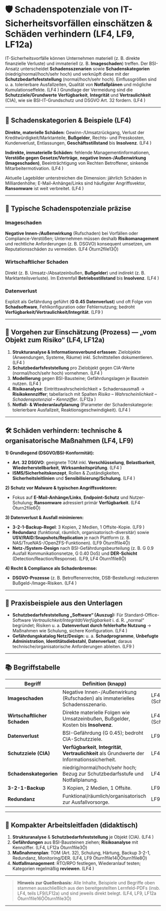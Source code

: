 # 🛡️ Schadenspotenziale von IT-Sicherheitsvorfällen einschätzen & Schäden verhindern (LF4, LF9, LF12a) 

IT-Sicherheitsvorfälle können Unternehmen materiell (z. B. direkte finanzielle Verluste) und immateriell (z. B. **Imageschaden**) treffen. Der BSI-Ansatz unterscheidet **Schadensszenarien** sowie **Schadenskategorien** (niedrig/normal/hoch/sehr hoch) und verknüpft diese mit der **Schutzbedarfsfeststellung** (normal/hoch/sehr hoch). Einflussgrößen sind u. a. tolerierbare Ausfallzeiten, Qualität von **Notfallplänen** und mögliche Kumulationseffekte. (LF4 )
Grundlage der Vermeidung sind die **Schutzziele/Grundwerte** **Verfügbarkeit**, **Integrität** und **Vertraulichkeit** (CIA), wie sie BSI-IT-Grundschutz und DSGVO Art. 32 fordern. (LF4 )

---

## 🎯 Schadenskategorien & Beispiele (LF4)

**Direkte, materielle Schäden:** Gewinn-/Umsatzrückgang, Verlust der Kreditwürdigkeit/Marktanteile, **Bußgelder**, Rechts- und Presskosten, Kundenverlust, Entlassungen, **Geschäftsstillstand** bis **Insolvenz**. (LF4 )

**Indirekte, immaterielle Schäden:** fehlende Managementinformationen, **Verstöße gegen Gesetze/Verträge**, **negative Innen-/Außenwirkung (**Imageschaden**)**, Beeinträchtigung von Rechten Betroffener, sinkende Mitarbeitermotivation. (LF4 )

Aktuelle Lagebilder unterstreichen die Dimension: jährlich Schäden in Milliardenhöhe; E-Mail-Anhänge/Links sind häufigster Angriffsvektor, **Ransomware** ist weit verbreitet. (LF4 )

---

## 🧩 Typische Schadenspotenziale präzise

### **Imageschaden**

**Negative Innen-/Außenwirkung** (Rufschaden) bei Vorfällen oder Compliance-Verstößen; Unternehmen müssen deshalb **Risikomanagement** und rechtliche Anforderungen (z. B. DSGVO) konsequent umsetzen, um Reputationsschäden zu vermeiden. (LF4 turn2file13)

### **Wirtschaftlicher Schaden**

Direkt (z. B. Umsatz-/Absatzeinbußen, **Bußgelder**) und indirekt (z. B. Marktanteilsverluste). Im Extremfall **Betriebsstillstand** bis **Insolvenz**. (LF4 )

### **Datenverlust**

Explizit als Gefährdung geführt (**G 0.45 Datenverlust**) und oft Folge von **Schadsoftware**, Fehlkonfiguration oder Fehlernutzung; bedroht **Verfügbarkeit/Vertraulichkeit/Integrität**. (LF9 )

---

## 🔎 Vorgehen zur Einschätzung (Prozess) — „vom Objekt zum Risiko“ (LF4, LF12a)

1. **Strukturanalyse & Informationsverbund erfassen**: Zielobjekte (Anwendungen, Systeme, Räume) inkl. Schnittstellen dokumentieren. (LF4 )
2. **Schutzbedarfsfeststellung** pro Zielobjekt gegen CIA-Werte (normal/hoch/sehr hoch) vornehmen. (LF4 )
3. **Modellierung** gegen BSI-Bausteine; Gefährdungslagen je Baustein nutzen. (LF4 )
4. **Risikoanalyse**: Eintrittswahrscheinlichkeit × Schadensausmaß → **Risikokennziffer**; tabellarisch mit Spalten *Risiko – Wahrscheinlichkeit – Schadenspotenzial – Kennziffer*. (LF12a )
5. **Notfall- & Wiederanlaufplanung** (Parameter der Schadenskategorie: tolerierbare Ausfallzeit, Reaktionsgeschwindigkeit). (LF4 )

---

## 🛠️ Schäden verhindern: technische & organisatorische Maßnahmen (LF4, LF9)

**1) Grundlegend (DSGVO/BSI-Konformität):**

* **Art. 32 DSGVO**: geeignete TOM inkl. **Verschlüsselung**, **Belastbarkeit**, **Wiederherstellbarkeit**, **Wirksamkeitsprüfung**. (LF4 )
* **ISMS/Sicherheitskonzept**, Rollen & Zuständigkeiten, **Sicherheitsleitlinien** und **Sensibilisierung/Schulung**. (LF4 )

**2) Schutz vor Malware & typischen Angriffsvektoren:**

* Fokus auf **E-Mail-Anhänge/Links**, **Endpoint-Schutz** und Nutzer-Schulung; **Ransomware** adressiert primär **Verfügbarkeit**. (LF4 turn2file6)

**3) Datenverlust & Ausfall minimieren:**

* **3-2-1-Backup-Regel**: 3 Kopien, 2 Medien, 1 Offsite-Kopie. (LF9 )
* **Redundanz** (funktional, räumlich, organisatorisch-diversitär) sowie **USV/RAID**/**Snapshots/Replication** je nach Plattform (z. B. NAS/TrueNAS-/OpenZFS-Funktionen). (LF9 turn1file4)
* **Netz-/System-Design** nach BSI-Gefährdungsbeurteilung (z. B. G 0.9 Ausfall Kommunikationsnetze, G 0.40 DoS) und **DER-Schicht** (Detection/Reaction/Response). (LF9, LF4 turn1file8)

**4) Recht & Compliance als Schadenbremse:**

* **DSGVO-Prozesse** (z. B. Betroffenenrechte, DSB-Bestellung) reduzieren Bußgeld-/Image-Risiken. (LF4 )

---

## 📌 Praxisbeispiele aus den Unterlagen

* **Schutzbedarfsfeststellung „Software“ (Auszug):** Für Standard-Office-Software *Vertraulichkeit/Integrität/Verfügbarkeit* i. d. R. „normal“ begründet; Risiken u. a. **Datenverlust durch fehlerhafte Nutzung** → Maßnahmen wie Schulung, sichere Konfiguration. (LF4 )
* **Gefährdungskatalog Netz/Design:** u. a. **Schadprogramme**, **Unbefugte Administration**, **Identitätsdiebstahl**, **Datenverlust**; daraus technische/organisatorische Anforderungen ableiten. (LF9 )

---

## 📚 Begriffstabelle

| Begriff                      | Definition (knapp)                                                                                | Quelle                   |
| ---------------------------- | ------------------------------------------------------------------------------------------------- | ------------------------ |
| **Imageschaden**             | Negative Innen-/Außenwirkung (Rufschaden) als immaterielles Schadensszenario.                     | LF4 (Schadensszenarien)  |
| **Wirtschaftlicher Schaden** | Direkte materielle Folgen wie Umsatzeinbußen, Bußgelder, Kosten bis **Insolvenz**.                | LF4 (Schadensszenarien)  |
| **Datenverlust**             | BSI-Gefährdung (G 0.45); bedroht CIA-Schutzziele.                                                 | LF9 (Gefährdungen)       |
| **Schutzziele (CIA)**        | **Verfügbarkeit**, **Integrität**, **Vertraulichkeit** als Grundwerte der Informationssicherheit. | LF4 (BSI/DSGVO)          |
| **Schadenskategorien**       | niedrig/normal/hoch/sehr hoch; Bezug zur Schutzbedarfsstufe und Notfallplanung.                   | LF4                      |
| **3-2-1-Backup**             | 3 Kopien, 2 Medien, 1 Offsite.                                                                    | LF9                      |
| **Redundanz**                | Funktional/räumlich/organisatorisch zur Ausfallvorsorge.                                          | LF9                      |

---

## 🧭 Kompakter Arbeitsleitfaden (didaktisch)

1. **Strukturanalyse** & **Schutzbedarfsfeststellung** je Objekt (CIA). (LF4 )
2. **Gefährdungen** aus BSI-Bausteinen ziehen; **Risikoanalyse** mit Kennziffer. (LF4, LF12a turn1file3)
3. **Maßnahmenplan**: TOM (Art. 32), Schulung, Härtung, Backup 3-2-1, Redundanz, Monitoring/DER. (LF4, LF9 turn1file14turn1file8)
4. **Notfallmanagement**: RTO/RPO festlegen, Wiederanlauf testen; Kategorien regelmäßig **reviewen**. (LF4 )

---

> **Hinweis zur Quellenbasis:** Alle Inhalte, Beispiele und Begriffe oben stammen ausschließlich aus den bereitgestellten Lernfeld-PDFs (insb. LF4, teils LF9/LF12a) und sind jeweils direkt belegt. (LF4, LF9, LF12a turn1file16turn1file3)


---